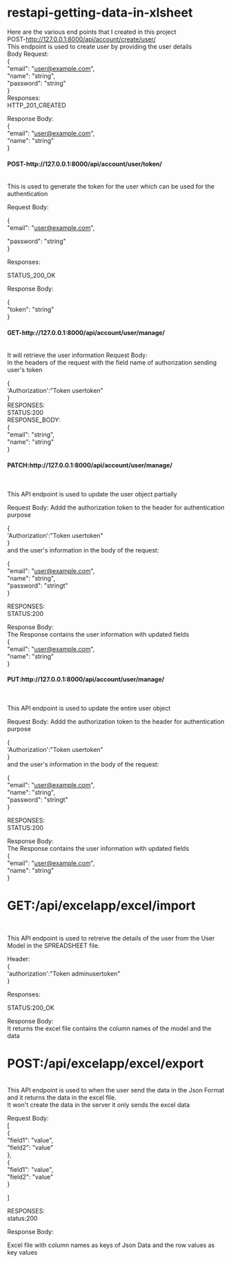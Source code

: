 # restapi-getting-data-in-xlsheet


Here are the various end points that I created in this project<br>
POST-http://127.0.0.1:8000/api/account/create/user/<br>
This endpoint is used to create user by providing the user details<br>
Body Request:<br>
{<br>
  "email": "user@example.com",<br>
  "name": "string",<br>
  "password": "string"<br>
}<br>
Responses:<br>
HTTP_201_CREATED<br>

Response Body:<br>
{<br>
  "email": "user@example.com",<br>
  "name": "string"<br>
}<br>


<h4>POST-http://127.0.0.1:8000/api/account/user/token/</h4><br>
This is used to generate the token for the user which can be used for the authentication<br>

Request Body:<br>

{<br>
  "email": "user@example.com",<br>
  
  "password": "string"<br>
}<br>

Responses:<br>

STATUS_200_OK<br>

Response Body:<br>

{<br>
    "token": "string"<br>
}<br>


<h4>GET-http://127.0.0.1:8000/api/account/user/manage/</h4><br>
It will retrieve the user information 
Request Body:<br>
In the headers of the request with the field name of authorization sending user's token<br>

{<br>
'Authorization':"Token usertoken"<br>
}<br>
RESPONSES:<br>
STATUS:200<br>
RESPONSE_BODY:<br>
{<br>
    "email": "string",<br>
    "name": "string"<br>
}<br>

<h4>PATCH:http://127.0.0.1:8000/api/account/user/manage/</h4><br>

This API endpoint is used to update the user object partially<br>

Request Body:
Addd the authorization token to the header for authentication purpose<br>

{<br>
'Authorization':"Token usertoken"<br>
}<br>
and the user's information in the body of the request:<br>

{<br>
  "email": "user@example.com",<br>
  "name": "string",<br>
  "password": "stringt"<br>
}<br>

RESPONSES:<br>
STATUS:200<br>

Response Body:<br>
The Response contains the user information with updated fields<br>
{<br>
  "email": "user@example.com",<br>
  "name": "string"<br>
}<br>


<h4>PUT:http://127.0.0.1:8000/api/account/user/manage/</h4><br>

This API endpoint is used to update the entire user object<br>

Request Body:
Addd the authorization token to the header for authentication purpose<br>

{<br>
'Authorization':"Token usertoken"<br>
}<br>
and the user's information in the body of the request:<br>

{<br>
  "email": "user@example.com",<br>
  "name": "string",<br>
  "password": "stringt"<br>
}<br>

RESPONSES:<br>
STATUS:200<br>

Response Body:<br>
The Response contains the user information with updated fields<br>
{<br>
  "email": "user@example.com",<br>
  "name": "string"<br>
}<br>




<h1>GET:/api/excelapp/excel/import</h1><br>

This API endpoint is used to retreive the details of the user from the User Model in the SPREADSHEET file.<br>

Header:<br>
{<br>
'authorization':"Token adminusertoken"<br>
}<br>

Responses:<br>

STATUS:200_OK<br>

Response Body:<br>
It returns the excel file contains the column names of the model and the data<br>

<h1>POST:/api/excelapp/excel/export</h1><br>
This API endpoint is used to when the user send the data in the Json Format and it returns the data in the excel file.<br>
It won't create the data in the server it only sends the excel data<br>

Request Body:<br>
[<br>
{<br>
 "field1": "value",<br>
 "field2": "value"<br>
},<br>
{<br>
 "field1": "value",<br>
 "field2": "value"<br>
}<br>

]<br>

RESPONSES:<br>
status:200<br>

Response Body:<br>

Excel file with column names as keys of Json Data and the row values as key values<br>

























